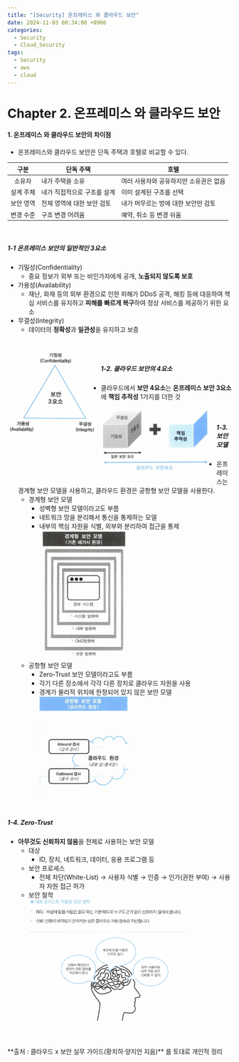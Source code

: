 ```yaml
---
title: "[Security] 온프레미스 와 클라우드 보안"
date: 2024-11-03 00:34:00 +0900
categories:
  - Security
  - Cloud_Security
tags:
  - Security
  - aws
  - cloud
---
```


# Chapter 2. 온프레미스 와 클라우드 보안
#### 1. 온프레미스 와 클라우드 보안의 차이점
- 온프레미스와 클라우드 보안은 단독 주택과 호텔로 비교할 수 있다.

| <center>구분</center>    | <center>단독 주택</center> | <center>호텔</center>   |
| ---------------------- | ---------------------- | --------------------- |
| <center>소유자</center>   | 내가 주택을 소유              | 여러 사용자와 공유하지만 소유권은 없음 |
| <center>설계 주체</center> | 내가 직접적으로 구조를 설계        | 이미 설계된 구조를 선택         |
| <center>보안 영역</center> | 전체 영역에 대한 보안 검토        | 내가 머무르는 방에 대한 보안만 검토  |
| <center>변경 수준</center> | 구조 변경 어려움              | 예약, 취소 등 변경 쉬움        |


<br>

##### 1-1 온프레미스 보안의 일반적인 3요소<br>
- 기밀성(Confidentiality)
	- 중요 정보가 외부 또는 비인가자에게 공개, **노출되지 않도록 보호**
- 가용성(Availability)
	- 재난, 화재 등의 외부 환경으로 인한 피해가 DDoS 공격, 해킹 등에 대응하여 핵심 서비스를 유지하고 **피해를 빠르게 복구**하여 정상 서비스를 제공하기 위한 요소
- 무결성(Integrity)
	- 데이터의 **정확성**과 **일관성**을 유지하고 보증
<br>
<div style="text-align: left; padding: 0; margin: 0;"> <img src="/assets/img/보안3요소.png" style="float: left; margin: 0 10px 10px 0; width: 200px;"> </div>

<br>

##### 1-2. 클라우드 보안의 4요소
- 클라우드에서 **보안 4요소**는 **온프레미스 보안 3요소**에 **책임 추적성** 1가지를 더한 것

<div style="text-align: left; padding: 0; margin: 0;"> <img src="/assets/img/클라우드보안4요소.png" style="float: left; margin: 0 10px 10px 0; width: 250px;"> </div>
<br>

##### 1-3. 보안 모델
- 온프레미스는 경계형 보안 모델을 사용하고, 클라우드 환경은 공항형 보안 모델을 사용한다.
	- 경계형 보안 모델
		- 성벽형 보안 모델이라고도 부름
		- 네트워크 망을 분리해서 통신을 통제하는 모델
		- 내부의 핵심 자원을 식별, 외부와 분리하여 접근을 통제<br> <img src="/assets/img/레거시모델.png" width="200" height="auto">
	- 공항형 보안 모델
		- Zero-Trust 보안 모델이라고도 부름
		-  각기 다른 장소에서 각각 다른 장치로 클라우드 자원을 사용
		- 경계가 물리적 위치에 한정되어 있지 않은 보안 모델<br> <img src="/assets/img/공항형 모델.png" width="200" height="auto">

<br>

##### 1-4. Zero-Trust
- **아무것도 신뢰하지 않음**을 전제로 사용하는 보안 모델
	- 대상
		- ID, 장치, 네트워크, 데이터, 응용 프로그램 등
	- 보안 프로세스
		- 전체 차단(White-List) &rarr; 사용자 식별 &rarr; 인증 &rarr; 인가(권한 부여) &rarr; 사용자 자원 접근 허가
	- 보안 철학<br><img src="/assets/img/보안철학.png" width="350" height="auto">

<br>
<br>
**출처 : 클라우드 x 보안 실무 가이드(황치하·양지언 지음)** 를 토대로 개인적 정리